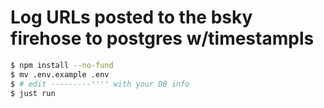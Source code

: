 # Log URLs posted to the bsky firehose to postgres w/timestampls

```bash
$ npm install --no-fund
$ mv .env.example .env
$ # edit ---------ꜛꜛꜛꜛ with your DB info
$ just run
```
